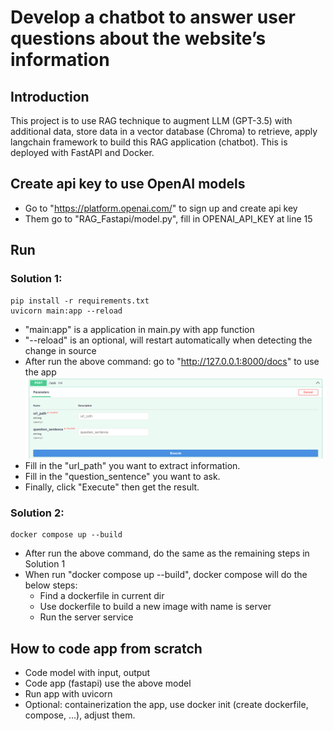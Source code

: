 # Develop a chatbot to answer user questions about the website’s information
## Introduction
This project is to use RAG technique to augment LLM (GPT-3.5) with additional data, store data in a vector database (Chroma) to retrieve, apply langchain framework to build this RAG application (chatbot). This is deployed with FastAPI and Docker.

## Create api key to use OpenAI models
- Go to "https://platform.openai.com/" to sign up and create api key
- Them go to "RAG_Fastapi/model.py", fill in OPENAI_API_KEY at line 15

## Run
### Solution 1:
```
pip install -r requirements.txt
uvicorn main:app --reload
```
- "main:app" is a application in main.py with app function
- "--reload" is an optional, will restart automatically when detecting the change in source
- After run the above command: go to "http://127.0.0.1:8000/docs" to use the app  
![alt text](RAG_Fastapi/imgs/Using_the_app.png)
- Fill in the "url_path" you want to extract information.
- Fill in the "question_sentence" you want to ask.
- Finally, click "Execute" then get the result.
### Solution 2:
```
docker compose up --build
```
- After run the above command, do the same as the remaining steps in Solution 1  
- When run "docker compose up --build", docker compose will do the below steps:
    - Find a dockerfile in current dir
    - Use dockerfile to build a new image with name is server
    - Run the server service

## How to code app from scratch
- Code model with input, output
- Code app (fastapi) use the above model
- Run app with uvicorn
- Optional: containerization the app, use docker init (create dockerfile, compose, ...), adjust them.